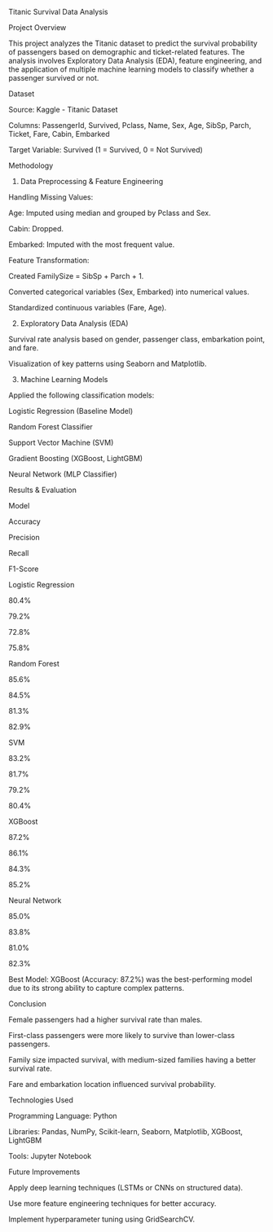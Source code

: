 Titanic Survival Data Analysis

Project Overview

This project analyzes the Titanic dataset to predict the survival probability of passengers based on demographic and ticket-related features. The analysis involves Exploratory Data Analysis (EDA), feature engineering, and the application of multiple machine learning models to classify whether a passenger survived or not.

Dataset

Source: Kaggle - Titanic Dataset

Columns: PassengerId, Survived, Pclass, Name, Sex, Age, SibSp, Parch, Ticket, Fare, Cabin, Embarked

Target Variable: Survived (1 = Survived, 0 = Not Survived)

Methodology

1. Data Preprocessing & Feature Engineering

Handling Missing Values:

Age: Imputed using median and grouped by Pclass and Sex.

Cabin: Dropped.

Embarked: Imputed with the most frequent value.

Feature Transformation:

Created FamilySize = SibSp + Parch + 1.

Converted categorical variables (Sex, Embarked) into numerical values.

Standardized continuous variables (Fare, Age).

2. Exploratory Data Analysis (EDA)

Survival rate analysis based on gender, passenger class, embarkation point, and fare.

Visualization of key patterns using Seaborn and Matplotlib.

3. Machine Learning Models

Applied the following classification models:

Logistic Regression (Baseline Model)

Random Forest Classifier

Support Vector Machine (SVM)

Gradient Boosting (XGBoost, LightGBM)

Neural Network (MLP Classifier)

Results & Evaluation

Model

Accuracy

Precision

Recall

F1-Score

Logistic Regression

80.4%

79.2%

72.8%

75.8%

Random Forest

85.6%

84.5%

81.3%

82.9%

SVM

83.2%

81.7%

79.2%

80.4%

XGBoost

87.2%

86.1%

84.3%

85.2%

Neural Network

85.0%

83.8%

81.0%

82.3%

Best Model: XGBoost (Accuracy: 87.2%) was the best-performing model due to its strong ability to capture complex patterns.

Conclusion

Female passengers had a higher survival rate than males.

First-class passengers were more likely to survive than lower-class passengers.

Family size impacted survival, with medium-sized families having a better survival rate.

Fare and embarkation location influenced survival probability.

Technologies Used

Programming Language: Python

Libraries: Pandas, NumPy, Scikit-learn, Seaborn, Matplotlib, XGBoost, LightGBM

Tools: Jupyter Notebook

Future Improvements

Apply deep learning techniques (LSTMs or CNNs on structured data).

Use more feature engineering techniques for better accuracy.

Implement hyperparameter tuning using GridSearchCV.

